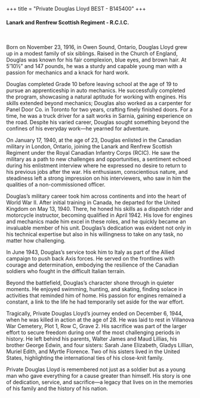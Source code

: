 +++
title = "Private Douglas Lloyd BEST - B145400"
+++

#### Lanark and Renfrew Scottish Regiment -  R.C.I.C.
<br>


Born on November 23, 1916, in Owen Sound, Ontario, Douglas Lloyd grew up in a modest family of six siblings. Raised in the Church of England, Douglas was known for his fair complexion, blue eyes, and brown hair. At 5’10½” and 147 pounds, he was a sturdy and capable young man with a passion for mechanics and a knack for hard work.

Douglas completed Grade 10 before leaving school at the age of 19 to pursue an apprenticeship in auto mechanics. He successfully completed the program, showcasing a natural aptitude for working with engines. His skills extended beyond mechanics; Douglas also worked as a carpenter for Panel Door Co. in Toronto for two years, crafting finely finished doors. For a time, he was a truck driver for a salt works in Sarnia, gaining experience on the road. 
Despite his varied career, Douglas sought something beyond the confines of his everyday work—he yearned for adventure.

On January 17, 1940, at the age of 23, Douglas enlisted in the Canadian military in London, Ontario, joining the Lanark and Renfrew Scottish Regiment under the Royal Canadian Infantry Corps (RCIC). 
He saw the military as a path to new challenges and opportunities, a sentiment echoed during his enlistment interview where he expressed no desire to return to his previous jobs after the war. His enthusiasm, conscientious nature, and steadiness left a strong impression on his interviewers, who saw in him the qualities of a non-commissioned officer.

Douglas’s military career took him across continents and into the heart of World War II. After initial training in Canada, he departed for the United Kingdom on May 13, 1940. There, he honed his skills as a dispatch rider and motorcycle instructor, becoming qualified in April 1942. His love for engines and mechanics made him excel in these roles, and he quickly became an invaluable member of his unit. Douglas’s dedication was evident not only in his technical expertise but also in his willingness to take on any task, no matter how challenging.

In June 1943, Douglas’s service took him to Italy as part of the Allied campaign to push back Axis forces. He served on the frontlines with courage and determination, embodying the resilience of the Canadian soldiers who fought in the difficult Italian terrain.

Beyond the battlefield, Douglas’s character shone through in quieter moments. He enjoyed swimming, hunting, and skating, finding solace in activities that reminded him of home. His passion for engines remained a constant, a link to the life he had temporarily set aside for the war effort.

Tragically, Private Douglas Lloyd’s journey ended on December 6, 1944, when he was killed in action at the age of 28. He was laid to rest in Villanova War Cemetery, Plot 1, Row C, Grave 2.
His sacrifice was part of the larger effort to secure freedom during one of the most challenging periods in history. He left behind his parents, Walter James and Maud Lillias, his brother George Edwin, and four sisters: Sarah Jane Elizabeth, Gladys Lillian, Muriel Edith, and Myrtle Florence. Two of his sisters lived in the United States, highlighting the international ties of his close-knit family.

Private Douglas Lloyd is remembered not just as a soldier but as a young man who gave everything for a cause greater than himself. His story is one of dedication, service, and sacrifice—a legacy that lives on in the memories of his family and the history of his nation.

